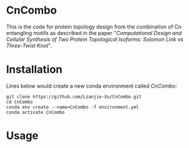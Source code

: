 # CnCombo
This is the code for protein topology design from the combination of Cn entangling motifs as described in the paper "*Computational Design and Cellular Synthesis of Two Protein Topological Isoforms: Solomon Link vs Three-Twist Knot*".

# Installation
Lines below would create a new conda environment called *CnCombo*:
```shell
git clone https://github.com/Lianjie-Xu/CnCombo.git     
cd CnCombo    
conda env create --name=CnCombo -f environment.yml    
conda activate CnCombo
```

# Usage
